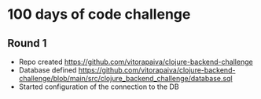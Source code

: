 # 100 days of code challenge

## Round 1
* Repo created https://github.com/vitorapaiva/clojure-backend-challenge
* Database defined https://github.com/vitorapaiva/clojure-backend-challenge/blob/main/src/clojure_backend_challenge/database.sql
* Started configuration of the connection to the DB
